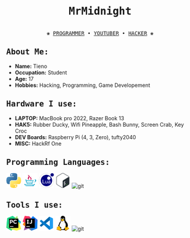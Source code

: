 <pre align="center"><h1>MrMidnight</h1>
❀ <a href="https://github.com/MrMidnight7331/">PROGRAMMER</a> • <a href="https://www.youtube.com/channel/UCwEzzIh05UqfQxhgWHVHmeQ">YOUTUBER</a> • <a href="https://app.hackthebox.com/profile/526684">HACKER</a> ❀
</pre>

## <samp> About Me: </samp>
- **Name:** Tieno
- **Occupation:** Student
- **Age:** 17
- **Hobbies:** Hacking, Programming, Game Developement

## <samp> Hardware I use: </samp>
- **LAPTOP:** MacBook pro 2022, Razer Book 13
- **HAK5:** Rubber Ducky, Wifi Pineapple, Bash Bunny, Screen Crab, Key Croc
- **DEV Boards:** Raspberry Pi (4, 3, Zero), tufty2040
- **MISC:** HackRf One 

## <samp> Programming Languages: </samp>
<p align="left">
    <img src="https://github.com/MrMidnight7331/MrMidnight7331/blob/main/Icons/python.png" alt="git" width="40" height="40"/>
    <img src="https://github.com/MrMidnight7331/MrMidnight7331/blob/main/Icons/java.png" alt="git" width="40" height="40"/>
    <img src="https://github.com/MrMidnight7331/MrMidnight7331/blob/main/Icons/lua.png" alt="git" width="40" height="40"/>
    <img src="https://github.com/MrMidnight7331/MrMidnight7331/blob/main/Icons/bash.png" alt="git" width="40" height="40"/>
    <img src="" alt="git" width="40" height="40"/>
    
</p>


## <samp> Tools I use: </samp>
<p align="left">
    <img src="https://github.com/MrMidnight7331/MrMidnight7331/blob/main/Icons/pycharm.png" alt="git" width="40" height="40"/>
    <img src="https://github.com/MrMidnight7331/MrMidnight7331/blob/main/Icons/ij.png" alt="git" width="40" height="40"/>
    <img src="https://github.com/MrMidnight7331/MrMidnight7331/blob/main/Icons/vscode.png" alt="git" width="40" height="40"/>
    <img src="https://github.com/MrMidnight7331/MrMidnight7331/blob/main/Icons/linux.png" alt="git" width="40" height="40"/>
    <img src="" alt="git" width="40" height="40"/>
    
</p>
